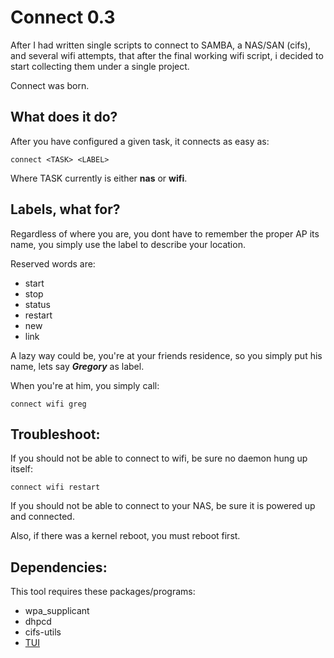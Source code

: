 Connect 0.3
===========

After I had written single scripts to connect to SAMBA, a NAS/SAN (cifs), and several wifi attempts,
that after the final working wifi script, i decided to start collecting them under a single project.

Connect was born.



What does it do?
----------------

After you have configured a given task, it connects as easy as:

	connect <TASK> <LABEL>

Where TASK currently is either **nas** or **wifi**.



Labels, what for?
-----------------

Regardless of where you are, you dont have to remember the proper AP its name, 
you simply use the label to describe your location.

Reserved words are:

* start
* stop
* status
* restart
* new
* link

A lazy way could be, you're at your friends residence, so you simply put his name, lets say ***Gregory*** as label.

When you're at him, you simply call:

	connect wifi greg



Troubleshoot:
-------------

If you should not be able to connect to wifi, be sure no daemon hung up itself:

	connect wifi restart
	
If you should not be able to connect to your NAS, be sure it is powered up and connected.

Also, if there was a kernel reboot, you must reboot first.



Dependencies:
-------------

This tool requires these packages/programs:

*	wpa_supplicant
*	dhpcd
*	cifs-utils
*	[TUI](https://github.com/sri-arjuna/tui)